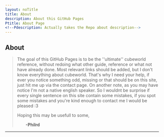 ```yaml
---
layout: noTitle
title: About
description: About this GitHub Pages
Ptitle: About Page
<!--Pdescription: Actually takes the Repo about description-->
---
```


## About

>The goal of this GitHub Pages is to be the ''ultimate'' cubeworld reference, without redoing what other guide, reference or what not have already done. Most relevant links should be added, but I don't know everything about cubeworld. That's why I need your help, if ever you notice something odd, missing or that should be on this site, just hit me up via the contact page. On another note, as you may have notice I'm not a native english speaker. So I wouldnt be surprise if every single sentence on this site contain some mistakes, if you spot some mistakes and you're kind enough to contact me I would be pleased :3
>
>Hoping this may be usefull to some,
>
>&nbsp;&nbsp;&nbsp;&nbsp;&nbsp;&nbsp; **-Philrd**
>


_________________
